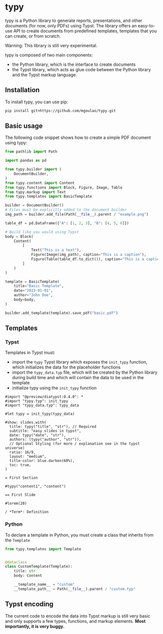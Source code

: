 # typy

typy is a Python library to generate reports, presentations, and other documents (for now, only PDFs) using Typst. The library offers an easy-to-use API to create documents from predefined templates, templates that you can create, or from scratch.

Warning: This library is still very experimental.

typy is composed of two main components:
* the Python library, which is the interface to create documents
* the Typst library, which acts as glue code between the Python library and the Typst markup language.

## Installation

To install typy, you can use pip:

```bash
pip install git+https://github.com/mgoulao/typy.git
```

## Basic usage

The following code snippet shows how to create a simple PDF document using typy:

```python
from pathlib import Path

import pandas as pd

from typy.builder import (
    DocumentBuilder,
)
from typy.content import Content
from typy.functions import Block, Figure, Image, Table
from typy.markup import Text
from typy.templates import BasicTemplate

builder = DocumentBuilder()
# Files must be explicitly added to the document builder
img_path = builder.add_file(Path(__file__).parent / "example.png")

table_df = pd.DataFrame({"A": [1, 2, 3], "B": [4, 5, 6]})

# Build like you would using Typst
body = Block(
    Content(
        [
            Text("This is a text"),
            Figure(Image(img_path), caption="This is a caption"),
            Figure(Table(table_df.to_dict()), caption="This is a caption"),
        ]
    )
)

template = BasicTemplate(
    title="Basic Template",
    date="2023-01-01",
    author="John Doe",
    body=body,
)

builder.add_template(template).save_pdf("basic.pdf")
```


## Templates

### Typst

Templates in Typst must:
* import the `typy` Typst library which exposes the `init_typy` function, which initializes the data for the placeholder functions
* import the `typy_data.typ` file, which will be created by the Python library during build time and which will contain the data to be used in the template
* initialize typy using the `init_typy` function

```typst
#import "@preview/diatypst:0.4.0": *
#import "typy.typ": init_typy
#import "typy_data.typ": typy_data

#let typy = init_typy(typy_data)

#show: slides.with(
  title: typy("title", "str"), // Required
  subtitle: "easy slides in typst",
  date: typy("date", "str"),
  authors: (typy("author", "str")),
  // Optional Styling (for more / explanation see in the typst universe)
  ratio: 16/9,
  layout: "medium",
  title-color: blue.darken(60%),
  toc: true,
)

= First Section

#typy("content1", "content")

== First Slide

#lorem(20)

/ *Term*: Definition
```

### Python

To declare a template in Python, you must create a class that inherits from the `Template`

```python
from typy.templates import Template


@dataclass
class CustomTemplate(Template):
    title: str
    body: Content

    __template_name__ = "custom"
    __template_path__ = Path(__file__).parent / "custom.typ"
```


## Typst encoding

The current code to encode the data into Typst markup is still very basic and only supports a few types, functions, and markup elements. **Most importantly, it is very buggy.**
